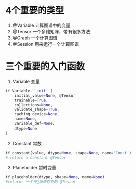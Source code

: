 # 4个重要的类型
1. @Variable 计算图谱中的变量
2. @Tensor 一个多维矩阵，带有很多方法
3. @Graph 一个计算图谱
4. @Session 用来运行一个计算图谱


# 三个重要的入门函数
1. Variable 变量
```python
tf.Variable.__init__(
    initial_value=None, @Tensor
    trainable=True,
    collections=None,
    validate_shape=True,
    caching_device=None,
    name=None,
    variable_def=None,
    dtype=None
)
```

2. Constant 常数
```python
tf.constant(value, dtype=None, shape=None, name='Const')
# return a constant @Tensor
```

3. Placeholder 暂时变量
```python
tf.placeholder(dtype, shape=None, name=None)
#return: 一个还尚未存在的 @Tensor
```